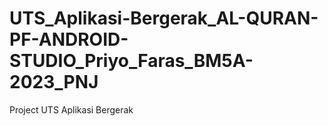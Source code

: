 # UTS_Aplikasi-Bergerak_AL-QURAN-PF-ANDROID-STUDIO_Priyo_Faras_BM5A-2023_PNJ
Project UTS Aplikasi Bergerak
